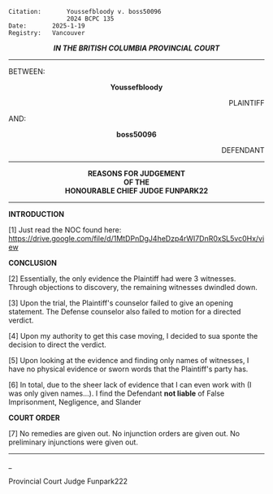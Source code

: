 	Citation:       Youssefbloody v. boss50096 
                	2024 BCPC 135
	Date:		2025-1-19
	Registry:	Vancouver

<p align="center"><b><i>
				IN THE BRITISH COLUMBIA PROVINCIAL COURT
</b></i>

---

BETWEEN:
<p align="center"><b>		Youssefbloody 				</b>
<p align="right">		PLAINTIFF
<p>				AND:
<p align="center"><b>		boss50096			</b>
<p align="right">		DEFENDANT

---
	
<p align="center"><b>		
				REASONS FOR JUDGEMENT
<br>				OF THE
<br>				HONOURABLE CHIEF JUDGE FUNPARK22

</b>

---

**INTRODUCTION**

[1] Just read the NOC found here: https://drive.google.com/file/d/1MtDPnDgJ4heDzp4rWI7DnR0xSL5vc0Hx/view

**CONCLUSION**

[2] Essentially, the only evidence the Plaintiff had were 3 witnesses. Through objections to discovery, the remaining witnesses dwindled down.

[3] Upon the trial, the Plaintiff's counselor failed to give an opening statement. The Defense counselor also failed to motion for a directed verdict.

[4] Upon my authority to get this case moving, I decided to sua sponte the decision to direct the verdict. 

[5] Upon looking at the evidence and finding only names of witnesses, I have no physical evidence or sworn words that the Plaintiff's party has.

[6] In total, due to the sheer lack of evidence that I can even work with (I was only given names...). I find the Defendant **not liable** of False Imprisonment, Negligence, and Slander

**COURT ORDER**

[7] No remedies are given out. No injunction orders are given out. No preliminary injunctions were given out. 

---

_
	
Provincial Court Judge Funpark222
